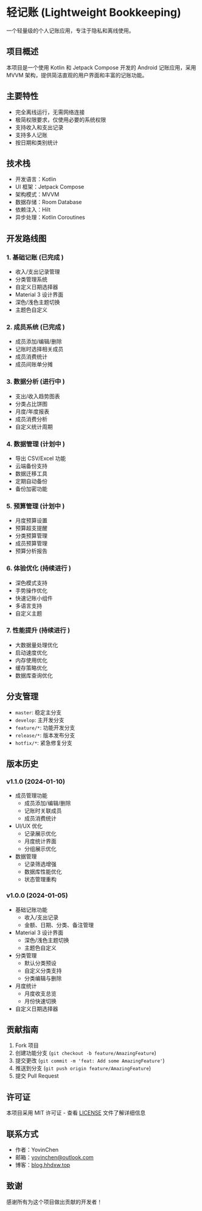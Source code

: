 # 轻记账 (Lightweight Bookkeeping)

一个轻量级的个人记账应用，专注于隐私和离线使用。

## 项目概述

本项目是一个使用 Kotlin 和 Jetpack Compose 开发的 Android 记账应用，采用 MVVM 架构，提供简洁直观的用户界面和丰富的记账功能。

## 主要特性

- 完全离线运行，无需网络连接
- 极简权限要求，仅使用必要的系统权限
- 支持收入和支出记录
- 支持多人记账
- 按日期和类别统计

## 技术栈

- 开发语言：Kotlin
- UI 框架：Jetpack Compose
- 架构模式：MVVM
- 数据存储：Room Database
- 依赖注入：Hilt
- 异步处理：Kotlin Coroutines

## 开发路线图

### 1. 基础记账 (已完成 )
- 收入/支出记录管理
- 分类管理系统
- 自定义日期选择器
- Material 3 设计界面
- 深色/浅色主题切换
- 主题色自定义

### 2. 成员系统 (已完成 )
- 成员添加/编辑/删除
- 记账时选择相关成员
- 成员消费统计
- 成员间账单分摊

### 3. 数据分析 (进行中 )
- 支出/收入趋势图表
- 分类占比饼图
- 月度/年度报表
- 成员消费分析
- 自定义统计周期

### 4. 数据管理 (计划中 )
- 导出 CSV/Excel 功能
- 云端备份支持
- 数据迁移工具
- 定期自动备份
- 备份加密功能

### 5. 预算管理 (计划中 )
- 月度预算设置
- 预算超支提醒
- 分类预算管理
- 成员预算管理
- 预算分析报告

### 6. 体验优化 (持续进行 )
- 深色模式支持
- 手势操作优化
- 快速记账小组件
- 多语言支持
- 自定义主题

### 7. 性能提升 (持续进行 )
- 大数据量处理优化
- 启动速度优化
- 内存使用优化
- 缓存策略优化
- 数据库查询优化

## 分支管理

- `master`: 稳定主分支
- `develop`: 主开发分支
- `feature/*`: 功能开发分支
- `release/*`: 版本发布分支
- `hotfix/*`: 紧急修复分支

## 版本历史

### v1.1.0 (2024-01-10)
- 成员管理功能
  - 成员添加/编辑/删除
  - 记账时关联成员
  - 成员消费统计
- UI/UX 优化
  - 记录展示优化
  - 月度统计界面
  - 分组展示优化
- 数据管理
  - 记录筛选增强
  - 数据库性能优化
  - 状态管理重构

### v1.0.0 (2024-01-05)
- 基础记账功能
  - 收入/支出记录
  - 金额、日期、分类、备注管理
- Material 3 设计界面
  - 深色/浅色主题切换
  - 主题色自定义
- 分类管理
  - 默认分类预设
  - 自定义分类支持
  - 分类编辑与删除
- 月度统计
  - 月度收支总览
  - 月份快速切换
- 自定义日期选择器

## 贡献指南

1. Fork 项目
2. 创建功能分支 (`git checkout -b feature/AmazingFeature`)
3. 提交更改 (`git commit -m 'feat: Add some AmazingFeature'`)
4. 推送到分支 (`git push origin feature/AmazingFeature`)
5. 提交 Pull Request

## 许可证

本项目采用 MIT 许可证 - 查看 [LICENSE](LICENSE) 文件了解详细信息

## 联系方式

- 作者：YovinChen
- 邮箱：yovinchen@outlook.com
- 博客：[blog.hhdxw.top](https://blog.hhdxw.top)

## 致谢

感谢所有为这个项目做出贡献的开发者！
